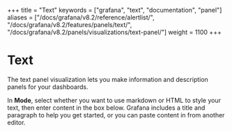+++
title = "Text"
keywords = ["grafana", "text", "documentation", "panel"]
aliases = ["/docs/grafana/v8.2/reference/alertlist/", "/docs/grafana/v8.2/features/panels/text/", "/docs/grafana/v8.2/panels/visualizations/text-panel/"]
weight = 1100
+++

# Text

The text panel visualization lets you make information and description panels for your dashboards.

In **Mode**, select whether you want to use markdown or HTML to style your text, then enter content in the box below. Grafana includes a title and paragraph to help you get started, or you can paste content in from another editor.
